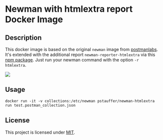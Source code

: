 # Newman with htmlextra report Docker Image

## Description

This docker image is based on the original `newman` image from [postmanlabs](https://github.com/postmanlabs/newman).  
It's extended with the additional report `newman-reporter-htmlextra` via this [npm package](https://www.npmjs.com/package/newman-reporter-htmlextra). Just run your newman command with the option `-r htmlextra`.

[![](https://images.microbadger.com/badges/image/pstauffer/newman-htmlextra.svg)](https://microbadger.com/images/pstauffer/newman-htmlextra)

## Usage

```
docker run -it -v collections:/etc/newman pstauffer/newman-htmlextra run test.postman_collection.json
```

## License

This project is licensed under [MIT](http://opensource.org/licenses/MIT).